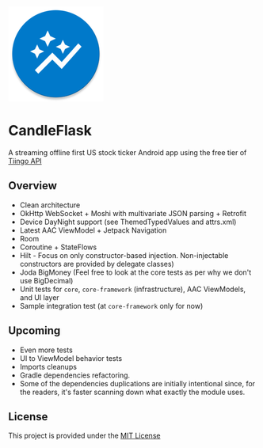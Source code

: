 ![LOGO](candleflask-android/src/main/res/mipmap-xxxhdpi/ic_launcher_round.png)

# CandleFlask

A streaming offline first US stock ticker Android app using the free tier of
[Tiingo API](https://api.tiingo.com/)

## Overview

- Clean architecture
- OkHttp WebSocket + Moshi with multivariate JSON parsing + Retrofit
- Device DayNight support (see ThemedTypedValues and attrs.xml)
- Latest AAC ViewModel + Jetpack Navigation
- Room
- Coroutine + StateFlows
- Hilt - Focus on only constructor-based injection. Non-injectable constructors are provided by delegate classes)
- Joda BigMoney (Feel free to look at the core tests as per why we don't use BigDecimal)
- Unit tests for `core`, `core-framework` (infrastructure), AAC ViewModels, and UI layer
- Sample integration test (at `core-framework` only for now)

## Upcoming

- Even more tests
- UI to ViewModel behavior tests
- Imports cleanups
- Gradle dependencies refactoring.
- Some of the dependencies duplications are initially intentional since, for the readers, it's faster scanning down what
  exactly the module uses.

## License

This project is provided under the [MIT License](LICENSE.md)